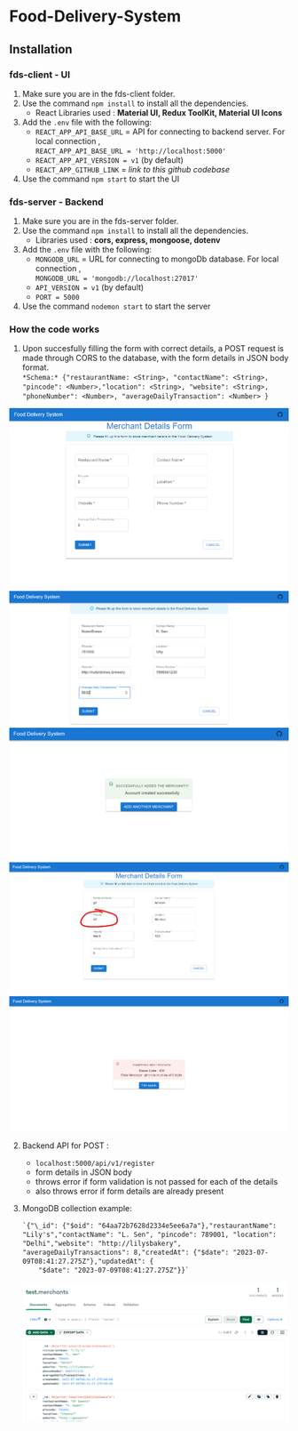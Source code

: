 # Food-Delivery-System

## Installation

### fds-client - UI

1. Make sure you are in the fds-client folder.
2. Use the command `npm install` to install all the dependencies.
   - React Libraries used : **Material UI, Redux ToolKit, Material UI Icons**
3. Add the `.env` file with the following:
   - `REACT_APP_API_BASE_URL` = API for connecting to backend server.
     For local connection ,
     <br/>
     `REACT_APP_API_BASE_URL = 'http://localhost:5000'`
   - `REACT_APP_API_VERSION = v1` (by default)
   - `REACT_APP_GITHUB_LINK` = _link to this github codebase_
4. Use the command `npm start` to start the UI

### fds-server - Backend

1. Make sure you are in the fds-server folder.
2. Use the command `npm install` to install all the dependencies.
   - Libraries used : **cors, express, mongoose, dotenv**
3. Add the `.env` file with the following:
   - `MONGODB_URL` = URL for connecting to mongoDb database.
     For local connection ,
     <br/>
     `MONGODB_URL = 'mongodb://localhost:27017'`
   - `API_VERSION = v1` (by default)
   - `PORT = 5000`
4. Use the command `nodemon start` to start the server

### How the code works

1. Upon succesfully filling the form with correct details, a POST request is made through CORS to the database, with the form details in JSON body format.
   <br>
   `*Schema:* {"restaurantName: <String>,
    "contactName": <String>, "pincode": <Number>,"location": <String>, "website": <String>, "phoneNumber": <Number>, "averageDailyTransaction": <Number>
}`

![Form](./example-imgs/form.png)
![Filled form](./example-imgs/form-filled.png)
![Success](./example-imgs/form-success.png)
![Incorrect form](./example-imgs/wrong-filled-form.png)
![Error text](./example-imgs/form-error.png)

2.  Backend API for POST :

    - `localhost:5000/api/v1/register`
    - form details in JSON body
    - throws error if form validation is not passed for each of the details
    - also throws error if form details are already present

3.  MongoDB collection example:

        `{"\_id": {"$oid": "64aa72b7628d2334e5ee6a7a"},"restaurantName": "Lily's","contactName": "L. Sen", "pincode": 789001, "location": "Delhi","website": "http://lilysbakery", "averageDailyTransactions": 8,"createdAt": {"$date": "2023-07-09T08:41:27.275Z"},"updatedAt": {
            "$date": "2023-07-09T08:41:27.275Z"}}`

    ![db](./example-imgs/db.png)
